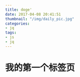 ```yaml
---
title: doge'
date: 2017-04-08 20:41:51
thumbnail: "/img/daily_pic.jpg"
categories:
- jq
tags:
- js
- jq
---
```

# 我的第一个标签页
